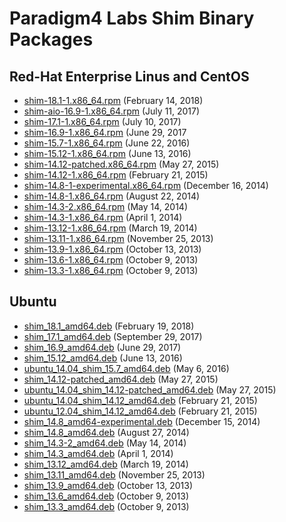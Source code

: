 # Paradigm4 Labs Shim Binary Packages

## Red-Hat Enterprise Linus and CentOS

* [shim-18.1-1.x86_64.rpm](shim-18.1-1.x86_64.rpm) (February 14, 2018)
* [shim-aio-16.9-1.x86_64.rpm](shim-aio-16.9-1.x86_64.rpm) (July 11, 2017)
* [shim-17.1-1.x86_64.rpm](shim-17.1-1.x86_64.rpm) (July 10, 2017)
* [shim-16.9-1.x86_64.rpm](shim-16.9-1.x86_64.rpm) (June 29, 2017
* [shim-15.7-1.x86_64.rpm](shim-15.7-1.x86_64.rpm) (June 22, 2016)
* [shim-15.12-1.x86_64.rpm](shim-15.12-1.x86_64.rpm) (June 13, 2016)
* [shim-14.12-patched.x86_64.rpm](shim-14.12-patched.x86_64.rpm) (May 27, 2015)
* [shim-14.12-1.x86_64.rpm](shim-14.12-1.x86_64.rpm) (February 21, 2015)
* [shim-14.8-1-experimental.x86_64.rpm](shim-14.8-1-experimental.x86_64.rpm) (December 16, 2014)
* [shim-14.8-1.x86_64.rpm](shim-14.8-1.x86_64.rpm) (August 22, 2014)
* [shim-14.3-2.x86_64.rpm](shim-14.3-2.x86_64.rpm) (May 14, 2014)
* [shim-14.3-1.x86_64.rpm](shim-14.3-1.x86_64.rpm) (April 1, 2014)
* [shim-13.12-1.x86_64.rpm](shim-13.12-1.x86_64.rpm) (March 19, 2014)
* [shim-13.11-1.x86_64.rpm](shim-13.11-1.x86_64.rpm) (November 25, 2013)
* [shim-13.9-1.x86_64.rpm](shim-13.9-1.x86_64.rpm) (October 13, 2013)
* [shim-13.6-1.x86_64.rpm](shim-13.6-1.x86_64.rpm) (October 9, 2013)
* [shim-13.3-1.x86_64.rpm](shim-13.3-1.x86_64.rpm) (October 9, 2013)

## Ubuntu

* [shim_18.1_amd64.deb](shim_18.1_amd64.deb) (February 19, 2018)
* [shim_17.1_amd64.deb](shim_17.1_amd64.deb) (September 29, 2017)
* [shim_16.9_amd64.deb](shim_16.9_amd64.deb) (June 29, 2017)
* [shim_15.12_amd64.deb](shim_15.12_amd64.deb) (June 13, 2016)
* [ubuntu_14.04_shim_15.7_amd64.deb](ubuntu_14.04_shim_15.7_amd64.deb) (May 6, 2016)
* [shim_14.12-patched_amd64.deb](shim_14.12-patched_amd64.deb) (May 27, 2015)
* [ubuntu_14.04_shim_14.12-patched_amd64.deb](ubuntu_14.04_shim_14.12-patched_amd64.deb) (May 27, 2015)
* [ubuntu_14.04_shim_14.12_amd64.deb](ubuntu_14.04_shim_14.12_amd64.deb) (February 21, 2015)
* [ubuntu_12.04_shim_14.12_amd64.deb](ubuntu_12.04_shim_14.12_amd64.deb) (February 21, 2015)
* [shim_14.8_amd64-experimental.deb](shim_14.8_amd64-experimental.deb) (December 15, 2014)
* [shim_14.8_amd64.deb](shim_14.8_amd64.deb) (August 27, 2014)
* [shim_14.3-2_amd64.deb](shim_14.3-2_amd64.deb) (May 14, 2014)
* [shim_14.3_amd64.deb](shim_14.3_amd64.deb) (April 1, 2014)
* [shim_13.12_amd64.deb](shim_13.12_amd64.deb) (March 19, 2014)
* [shim_13.11_amd64.deb](shim_13.11_amd64.deb) (November 25, 2013)
* [shim_13.9_amd64.deb](shim_13.9_amd64.deb) (October 13, 2013)
* [shim_13.6_amd64.deb](shim_13.6_amd64.deb) (October 9, 2013)
* [shim_13.3_amd64.deb](shim_13.3_amd64.deb) (October 9, 2013)
